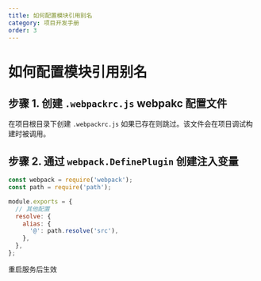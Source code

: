 ```yaml
---
title: 如何配置模块引用别名
category: 项目开发手册
order: 3
---
```


# 如何配置模块引用别名

## 步骤 1. 创建 `.webpackrc.js` webpakc 配置文件

在项目根目录下创建 `.webpackrc.js` 如果已存在则跳过。该文件会在项目调试构建时被调用。

## 步骤 2. 通过 `webpack.DefinePlugin` 创建注入变量

```js
const webpack = require('webpack');
const path = require('path');

module.exports = {
  // 其他配置
  resolve: {
    alias: {
      '@': path.resolve('src'),
    },
  },
};
```

重启服务后生效
